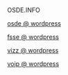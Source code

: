 OSDE.INFO

[osde @ wordpress](https://osde8info.wordpress.com)

[fsse @ wordpress](https://fsse8info.wordpress.com)

[vizz @ wordpress](https://vizz8info.wordpress.com)

[voip @ wordpress](https://voippix.wordpress.com)

